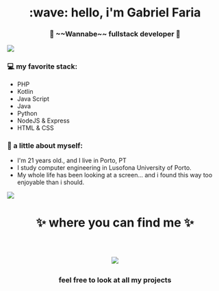 <h1 align="center"> :wave: hello, i'm Gabriel Faria </h1>
<h3 align="center">🚀 ~~Wannabe~~ fullstack developer 🚀</h3>

<img src="https://yata-apix-a9caea66-ad78-425f-aa08-e292558ebb65.lss.locawebcorp.com.br/b7c7dbff38ae4f419c94ce8d2254b9d9.png"> 

### 💻 my favorite stack:
- PHP
- Kotlin
- Java Script
- Java
- Python
- NodeJS & Express
- HTML & CSS

### 👧 a little about myself:
- I'm 21 years old., and I live in Porto, PT
- I study computer engineering in Lusofona University of Porto.
- My whole life has been looking at a screen... and i found this way too enjoyable than i should.

<img src="https://yata-apix-a9caea66-ad78-425f-aa08-e292558ebb65.lss.locawebcorp.com.br/b7c7dbff38ae4f419c94ce8d2254b9d9.png"> 

<h1 align="center">
✨ where you can find me ✨
  
  <p align="center"><br/>
   <a href="https://www.linkedin.com/in/gabriel-faria-4994561b9/">
    <img src="https://img.shields.io/badge/gabriel-faria--lopes-blue">
  </a>
  
</p>
</h1>

<h3 align="center"><strong> feel free to look at all my projects </strong> </h3>

<!---
GabrielFariaLi/GabrielFariaLi is a ✨ special ✨ repository because its `README.md` (this file) appears on your GitHub profile.
You can click the Preview link to take a look at your changes.
--->
